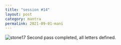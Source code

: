 ```yaml
---
title: "session #14"
layout: post
category: mantra
permalink: 2021-09-01-mani
---
```


![stone17](/assets/images/mani/mani10/stone17.jpg)
Second pass completed, all letters defined.
